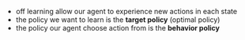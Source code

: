 - off learning allow our agent to experience new actions in each state
- the policy we want to learn is the **target policy** (optimal policy)
- the policy our agent choose action from is the **behavior policy** 
